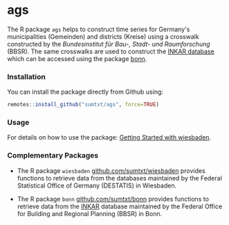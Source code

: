 # ags 

The R package `ags` helps to construct time series for Germany's municipalities (Gemeinden) and districts (Kreise) using a crosswalk constructed by the _Bundesinstitut für Bau-, Stadt- und Raumforschung_ (BBSR). The same crosswalks are used to construct the [INKAR database](https://www.inkar.de/) which can be accessed using the package [bonn](https://github.com/sumtxt/bonn).


### Installation 

You can install the package directly from Github using:  

```R
remotes::install_github("sumtxt/ags", force=TRUE)
```

### Usage

For details on how to use the package: [Getting Started with wiesbaden]().


### Complementary Packages 

* The R package `wiesbaden` [github.com/sumtxt/wiesbaden](https://github.com/sumtxt/wiesbaden) provides functions to retrieve data from the databases maintained by the Federal Statistical Office of Germany (DESTATIS) in Wiesbaden.

* The R package `bonn` [github.com/sumtxt/bonn](https://github.com/sumtxt/bonn) provides functions to retrieve data from the [INKAR](https://www.inkar.de/) database maintained by the Federal Office for Building and Regional Planning (BBSR) in Bonn.


